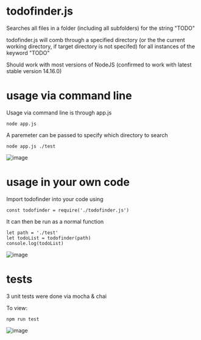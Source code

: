 # todofinder.js
Searches all files in a folder (including all subfolders) for the string "TODO"

todofinder.js will comb through a specified directory (or the the current working directory, if target directory is not specifed) for all instances of the keyword "TODO"


Should work with most versions of NodeJS (confirmed to work with latest stable version 14.16.0)

# usage via command line
Usage via command line is through app.js

`node app.js `

A paremeter can be passed to specify which directory to search

 `node app.js ./test`

![image](https://user-images.githubusercontent.com/79860509/110044907-e0774500-7d84-11eb-8312-a82f4db7b6ea.png)


# usage in your own code
Import todofinder into your code using

`const todofinder = require('./todofinder.js')`

It can then be run as a normal function

```
let path = './test'
let todoList = todofinder(path)
console.log(todoList)
```

![image](https://user-images.githubusercontent.com/79860509/110045184-4794f980-7d85-11eb-84ef-44e183b32eb5.png)



# tests
3 unit tests were done via mocha & chai

To view:

`npm run test`

![image](https://user-images.githubusercontent.com/79860509/110045237-57acd900-7d85-11eb-97d4-47c5697f801b.png)

